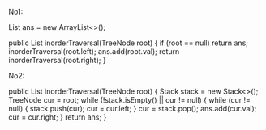 No1:

 List<Integer> ans = new ArrayList<>();

public List<Integer> inorderTraversal(TreeNode root) {
   if (root == null) return ans;
   inorderTraversal(root.left);
   ans.add(root.val);
   return inorderTraversal(root.right);
}
  
  
  
No2:

   public List<Integer> inorderTraversal(TreeNode root) {
	Stack<TreeNode> stack = new Stack<>();
	TreeNode cur = root;
	while (!stack.isEmpty() || cur != null) {
		while (cur != null) {
    		stack.push(cur);
    		cur = cur.left;
    	}
		cur = stack.pop();
		ans.add(cur.val);
		cur = cur.right;
 	}
	return ans;
}
